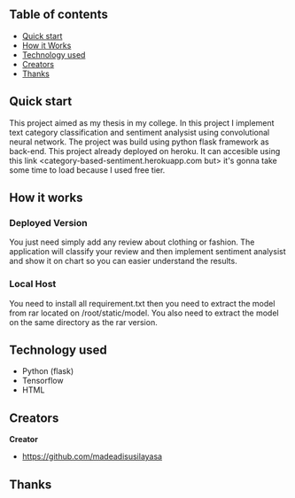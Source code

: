 ## Table of contents

- [Quick start](#quick-start)
- [How it Works](#How-it-Works)
- [Technology used](#Technology-used)
- [Creators](#creators)
- [Thanks](#thanks)


## Quick start
This project aimed as my thesis in my college. In this project I implement text category classification and sentiment analysist using convolutional neural network. The project was build using python flask framework as back-end. This project already deployed on heroku. It can accesible using this link <category-based-sentiment.herokuapp.com but> it's gonna take some time to load because I used free tier.

## How it works
### Deployed Version
You just need simply add any review about clothing or fashion. The application will classify your review and then implement sentiment analysist and show it on chart so you can easier understand the results.

### Local Host
You need to install all requirement.txt then you need to extract the model from rar located on /root/static/model. You also need to extract the model on the same directory as the rar version.

## Technology used
- Python (flask)
- Tensorflow
- HTML

## Creators

**Creator**

- <https://github.com/madeadisusilayasa>

## Thanks
